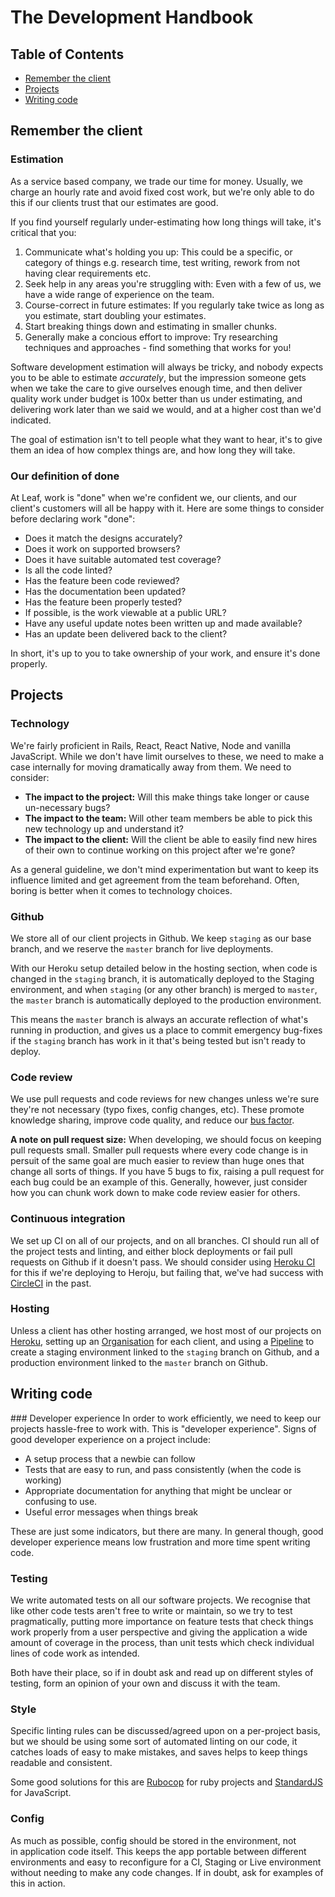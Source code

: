 # The Development Handbook

## Table of Contents
- [Remember the client](#remember-the-client)
- [Projects](#projects)
- [Writing code](#writing-code)

## Remember the client

### Estimation
As a service based company, we trade our time for money. Usually, we charge an hourly rate and avoid fixed cost work, but we're only able to do this if our clients trust that our estimates are good.

If you find yourself regularly under-estimating how long things will take, it's critical that you:

 1. Communicate what's holding you up: This could be a specific, or category of things e.g. research time, test writing, rework from not having clear requirements etc.
 2. Seek help in any areas you're struggling with: Even with a few of us, we have a wide range of experience on the team.
 3. Course-correct in future estimates: If you regularly take twice as long as you estimate, start doubling your estimates.
 4. Start breaking things down and estimating in smaller chunks.
 5. Generally make a concious effort to improve: Try researching techniques and approaches - find something that works for you!

Software development estimation will always be tricky, and nobody expects you to be able to estimate _accurately_, but the impression someone gets when we take the care to give ourselves enough time, and then deliver quality work under budget is 100x better than us under estimating, and delivering work later than we said we would, and at a higher cost than we'd indicated.

The goal of estimation isn't to tell people what they want to hear, it's to give them an idea of how complex things are, and how long they will take.

### Our definition of done
At Leaf, work is "done" when we're confident we, our clients, and our client's customers will all be happy with it. Here are some things to consider before declaring work "done":

- Does it match the designs accurately?
- Does it work on supported browsers?
- Does it have suitable automated test coverage?
- Is all the code linted?
- Has the feature been code reviewed?
- Has the documentation been updated?
- Has the feature been properly tested?
- If possible, is the work viewable at a public URL?
- Have any useful update notes been written up and made available?
- Has an update been delivered back to the client?

In short, it's up to you to take ownership of your work, and ensure it's done properly.

## Projects

### Technology
We're fairly proficient in Rails, React, React Native, Node and vanilla JavaScript. While we don't have limit ourselves to these, we need to make a case internally for moving dramatically away from them. We need to consider:

 - **The impact to the project:** Will this make things take longer or cause un-necessary bugs?
 - **The impact to the team:** Will other team members be able to pick this new technology up and understand it?
 - **The impact to the client:** Will the client be able to easily find new hires of their own to continue working on this project after we're gone?

As a general guideline, we don't mind experimentation but want to keep its influence limited and get agreement from the team beforehand. Often, boring is better when it comes to technology choices.

### Github
We store all of our client projects in Github. We keep `staging` as our base branch, and we reserve the `master` branch for live deployments.

With our Heroku setup detailed below in the hosting section, when code is changed in the `staging` branch, it is automatically deployed to the Staging environment, and when `staging` (or any other branch) is merged to `master`, the `master` branch is automatically deployed to the production environment.

This means the `master` branch is always an accurate reflection of what's running in production, and gives us a place to commit emergency bug-fixes if the `staging` branch has work in it that's being tested but isn't ready to deploy.

### Code review
We use pull requests and code reviews for new changes unless we're sure they're not necessary (typo fixes, config changes, etc). These promote knowledge sharing, improve code quality, and reduce our [bus factor](https://en.wikipedia.org/wiki/Bus_factor).

**A note on pull request size:** When developing, we should focus on keeping pull requests small. Smaller pull requests where every code change is in persuit of the same goal are much easier to review than huge ones that change all sorts of things. If you have 5 bugs to fix, raising a pull request for each bug could be an example of this. Generally, however, just consider how you can chunk work down to make code review easier for others.

### Continuous integration
We set up CI on all of our projects, and on all branches. CI should run all of the project tests and linting, and either block deployments or fail pull requests on Github if it doesn't pass. We should consider using [Heroku CI](https://devcenter.heroku.com/articles/heroku-ci) for this if we're deploying to Heroju, but failing that, we've had success with [CircleCI](https://circleci.com) in the past.

### Hosting
Unless a client has other hosting arranged, we host most of our projects on [Heroku](http://heroku.com), setting up an [Organisation](https://devcenter.heroku.com/articles/org-users-access) for each client, and using a [Pipeline](https://devcenter.heroku.com/articles/pipelines) to create a staging environment linked to the `staging` branch on Github, and a production environment linked to the `master` branch on Github.


## Writing code

### Developer experience
In order to work efficiently, we need to keep our projects hassle-free to work with. This is "developer experience". Signs of good developer experience on a project include:

 - A setup process that a newbie can follow
 - Tests that are easy to run, and pass consistently (when the code is working)
 - Appropriate documentation for anything that might be unclear or confusing to use.
 - Useful error messages when things break

These are just some indicators, but there are many. In general though, good developer experience means low frustration and more time spent writing code.

### Testing
We write automated tests on all our software projects. We recognise that like other code tests aren't free to write or maintain, so we try to test pragmatically, putting more importance on feature tests that check things work properly from a user perspective and giving the application a wide amount of coverage in the process, than unit tests which check individual lines of code work as intended.

Both have their place, so if in doubt ask and read up on different styles of testing, form an opinion of your own and discuss it with the team.

### Style
Specific linting rules can be discussed/agreed upon on a per-project basis, but we should be using some sort of automated linting on our code, it catches loads of easy to make mistakes, and saves helps to keep things readable and consistent.

Some good solutions for this are [Rubocop](https://github.com/rubocop-hq/rubocop) for ruby projects and [StandardJS](https://standardjs.com) for JavaScript.

### Config
As much as possible, config should be stored in the environment, not in application code itself. This keeps the app portable between different environments and easy to reconfigure for a CI, Staging or Live environment without needing to make any code changes. If in doubt, ask for examples of this in action.
